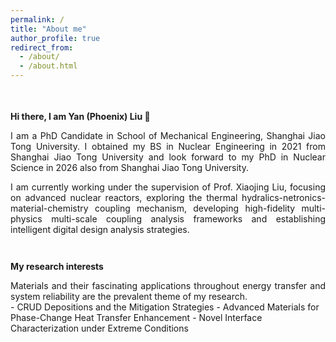 ```yaml
---
permalink: /
title: "About me"
author_profile: true
redirect_from: 
  - /about/
  - /about.html
---
```

<div style="height: 1.5em;"></div>

**Hi there, I am Yan (Phoenix) Liu 👋**

<div style="text-align: justify">
I am a PhD Candidate in School of Mechanical Engineering, Shanghai Jiao Tong University. I obtained my BS in Nuclear Engineering in 2021 from Shanghai Jiao Tong University and look forward to my PhD in Nuclear Science in 2026 also from Shanghai Jiao Tong University.
</div>
<div style="height: 1.0em;"></div>
<div style="text-align: justify">
I am currently working under the supervision of Prof. Xiaojing Liu, focusing on advanced nuclear reactors, exploring the thermal hydralics-netronics-material-chemistry coupling mechanism, developing high-fidelity multi-physics multi-scale coupling analysis frameworks and establishing intelligent digital design analysis strategies.
</div>

<div style="height: 2.0em;"></div>

**My research interests**

<div style="text-align: justify">
Materials and their fascinating applications throughout energy transfer and system reliability are the prevalent theme of my research.
</div>
- CRUD Depositions and the Mitigation Strategies
- Advanced Materials for Phase-Change Heat Transfer Enhancement
- Novel Interface Characterization under Extreme Conditions

